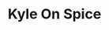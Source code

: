 ---
mission_id: spice
editorsChoice:
title: "Kyle On Spice"
authors: 
    - "Jason Burton"
    - "Arthur Sharp"
date:
filename: spice.zip
description: "Ever wondered what that stuff Solo smuggles actually does to you? Well two authors have decided to make their own stab at the effects of spice, and now you can try it out in a safe environment."
cover: "spice.png"
levelReplaced:	SECBASE
difficulty: no
bm:	no
fme: no
wax: no
three_do: no
voc: no
gmd: no
vue: no
lfd: no
base: "New level from scratch" 
editors: "Unknown"

---
